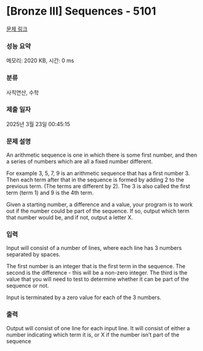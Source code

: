 # [Bronze III] Sequences - 5101 

[문제 링크](https://www.acmicpc.net/problem/5101) 

### 성능 요약

메모리: 2020 KB, 시간: 0 ms

### 분류

사칙연산, 수학

### 제출 일자

2025년 3월 23일 00:45:15

### 문제 설명

<p>An arithmetic sequence is one in which there is some first number, and then a series of numbers which are all a fixed number different.</p>

<p>For example 3, 5, 7, 9 is an arithmetic sequence that has a first number 3. Then each term after that in the sequence is formed by adding 2 to the previous term. (The terms are different by 2). The 3 is also called the first term (term 1) and 9 is the 4th term.</p>

<p>Given a starting number, a difference and a value, your program is to work out if the number could be part of the sequence. If so, output which term that number would be, and if not, output a letter X.</p>

### 입력 

 <p>Input will consist of a number of lines, where each line has 3 numbers separated by spaces.</p>

<p>The first number is an integer that is the first term in the sequence. The second is the difference - this will be a non-zero integer. The third is the value that you will need to test to determine whether it can be part of the sequence or not.</p>

<p>Input is terminated by a zero value for each of the 3 numbers.</p>

### 출력 

 <p>Output will consist of one line for each input line. It will consist of either a number indicating which term it is, or X if the number isn’t part of the sequence</p>

